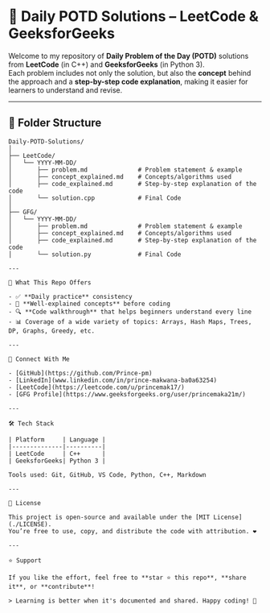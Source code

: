 # 🧠 Daily POTD Solutions – LeetCode & GeeksforGeeks

Welcome to my repository of **Daily Problem of the Day (POTD)** solutions from **LeetCode** (in C++) and **GeeksforGeeks** (in Python 3).  
Each problem includes not only the solution, but also the **concept** behind the approach and a **step-by-step code explanation**, making it easier for learners to understand and revise.

---

## 📂 Folder Structure

```text
Daily-POTD-Solutions/
│
├── LeetCode/
│   └── YYYY-MM-DD/
│       ├── problem.md              # Problem statement & example
│       ├── concept_explained.md    # Concepts/algorithms used
│       ├── code_explained.md       # Step-by-step explanation of the code
│       └── solution.cpp            # Final Code 
│
├── GFG/
│   └── YYYY-MM-DD/
│       ├── problem.md              # Problem statement & example
│       ├── concept_explained.md    # Concepts/algorithms used
│       ├── code_explained.md       # Step-by-step explanation of the code
│       └── solution.py             # Final Code

---

🧠 What This Repo Offers

- ✅ **Daily practice** consistency
- 📘 **Well-explained concepts** before coding
- 🔍 **Code walkthrough** that helps beginners understand every line
- 📊 Coverage of a wide variety of topics: Arrays, Hash Maps, Trees, DP, Graphs, Greedy, etc.

---

🔗 Connect With Me

- [GitHub](https://github.com/Prince-pm)
- [LinkedIn](www.linkedin.com/in/prince-makwana-ba0a63254)
- [LeetCode](https://leetcode.com/u/princemak17/)
- [GFG Profile](https://www.geeksforgeeks.org/user/princemaka21m/)

---

🛠️ Tech Stack

| Platform     | Language |
|--------------|----------|
| LeetCode     | C++      |
| GeeksforGeeks| Python 3 |

Tools used: Git, GitHub, VS Code, Python, C++, Markdown

---

📄 License

This project is open-source and available under the [MIT License](./LICENSE).  
You’re free to use, copy, and distribute the code with attribution. ❤️

---

⭐ Support

If you like the effort, feel free to **star ⭐ this repo**, **share it**, or **contribute**!

> Learning is better when it's documented and shared. Happy coding! 🚀

